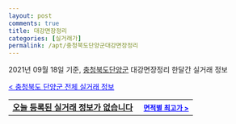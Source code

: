 ```yaml
---
layout: post
comments: true
title: 대강면장정리
categories: [실거래가]
permalink: /apt/충청북도단양군대강면장정리
---
```


2021년 09월 18일 기준, <a href="/apt/충청북도단양군">충청북도단양군</a> 대강면장정리 한달간 실거래 정보

<a style="color: blue;" href="/apt/충청북도단양군">< 충청북도 단양군 전체 실거래 정보</a>
<!---- start ---->
<table>
  <tr>
    <td colspan="4" style="font-weight: bold;"><a href="/apt/충청북도단양군대강면장정리{name_without_space}">오늘 등록된 실거래 정보가 없습니다</a> &nbsp;&nbsp;&nbsp; <a style="color: blue; font-size: smaller;" href="/apt/충청북도단양군대강면장정리{name_without_space}">면적별 최고가 ></a></td>
  </tr>
    
</table>
<!---- end ---->
    